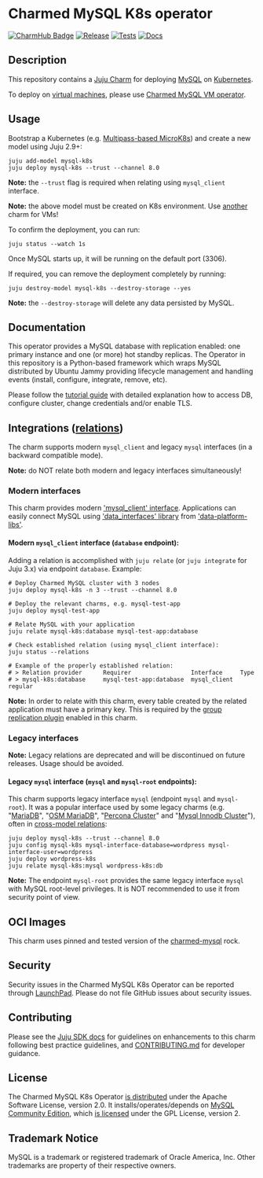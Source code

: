 # Charmed MySQL K8s operator
[![CharmHub Badge](https://charmhub.io/mysql-k8s/badge.svg)](https://charmhub.io/mysql-k8s)
[![Release](https://github.com/canonical/mysql-k8s-operator/actions/workflows/release.yaml/badge.svg)](https://github.com/canonical/mysql-k8s-operator/actions/workflows/release.yaml)
[![Tests](https://github.com/canonical/mysql-k8s-operator/actions/workflows/ci.yaml/badge.svg?branch=main)](https://github.com/canonical/mysql-k8s-operator/actions/workflows/ci.yaml?query=branch%3Amain)
[![Docs](https://github.com/canonical/mysql-k8s-operator/actions/workflows/sync_docs.yaml/badge.svg)](https://github.com/canonical/mysql-k8s-operator/actions/workflows/sync_docs.yaml)

## Description

This repository contains a [Juju Charm](https://charmhub.io/mysql-k8s) for deploying [MySQL](https://www.mysql.com/) on [Kubernetes](https://microk8s.io/).

To deploy on [virtual machines](https://ubuntu.com/lxd), please use [Charmed MySQL VM operator](https://charmhub.io/mysql).

## Usage

Bootstrap a Kubernetes (e.g. [Multipass-based MicroK8s](https://discourse.charmhub.io/t/charmed-environment-charm-dev-with-canonical-multipass/8886)) and create a new model using Juju 2.9+:

```shell
juju add-model mysql-k8s
juju deploy mysql-k8s --trust --channel 8.0
```

**Note:** the `--trust` flag is required when relating using `mysql_client` interface.

**Note:** the above model must be created on K8s environment. Use [another](https://charmhub.io/mysql) charm for VMs!

To confirm the deployment, you can run:

```shell
juju status --watch 1s
```

Once MySQL starts up, it will be running on the default port (3306).

If required, you can remove the deployment completely by running:

```shell
juju destroy-model mysql-k8s --destroy-storage --yes
```

**Note:** the `--destroy-storage` will delete any data persisted by MySQL.

## Documentation

This operator provides a MySQL database with replication enabled: one primary instance and one (or more) hot standby replicas. The Operator in this repository is a Python-based framework which wraps MySQL distributed by Ubuntu Jammy providing lifecycle management and handling events (install, configure, integrate, remove, etc).

Please follow the [tutorial guide](https://discourse.charmhub.io/t/charmed-mysql-k8s-tutorial-overview/9677) with detailed explanation how to access DB, configure cluster, change credentials and/or enable TLS.

## Integrations ([relations](https://juju.is/docs/olm/relations))

The charm supports modern `mysql_client` and legacy `mysql` interfaces (in a backward compatible mode).

**Note:** do NOT relate both modern and legacy interfaces simultaneously!


### Modern interfaces

This charm provides modern ['mysql_client' interface](https://github.com/canonical/charm-relation-interfaces). Applications can easily connect MySQL using ['data_interfaces' library](https://charmhub.io/data-platform-libs/libraries/data_interfaces) from ['data-platform-libs'](https://github.com/canonical/data-platform-libs/).

#### Modern `mysql_client` interface (`database` endpoint):

Adding a relation is accomplished with `juju relate` (or `juju integrate` for Juju 3.x) via endpoint `database`. Example:

```shell
# Deploy Charmed MySQL cluster with 3 nodes
juju deploy mysql-k8s -n 3 --trust --channel 8.0

# Deploy the relevant charms, e.g. mysql-test-app
juju deploy mysql-test-app

# Relate MySQL with your application
juju relate mysql-k8s:database mysql-test-app:database

# Check established relation (using mysql_client interface):
juju status --relations

# Example of the properly established relation:
# > Relation provider      Requirer                 Interface     Type
# > mysql-k8s:database     mysql-test-app:database  mysql_client  regular
```

**Note:** In order to relate with this charm, every table created by the related application must have a primary key. This is required by the [group replication plugin](https://dev.mysql.com/doc/refman/8.0/en/group-replication-requirements.html) enabled in this charm.

### Legacy interfaces

**Note:** Legacy relations are deprecated and will be discontinued on future releases. Usage should be avoided.

#### Legacy `mysql` interface (`mysql` and `mysql-root` endpoints):

This charm supports legacy interface `mysql` (endpoint `mysql` and `mysql-root`). It was a popular interface used by some legacy charms (e.g. "[MariaDB](https://charmhub.io/mariadb)", "[OSM MariaDB](https://charmhub.io/charmed-osm-mariadb-k8s)", "[Percona Cluster](https://charmhub.io/percona-cluster)" and "[Mysql Innodb Cluster](https://charmhub.io/mysql-innodb-cluster)"), often in [cross-model relations](https://juju.is/docs/olm/cross-model-integration):

```shell
juju deploy mysql-k8s --trust --channel 8.0
juju config mysql-k8s mysql-interface-database=wordpress mysql-interface-user=wordpress
juju deploy wordpress-k8s
juju relate mysql-k8s:mysql wordpress-k8s:db
```

**Note:** The endpoint `mysql-root` provides the same legacy interface `mysql` with MySQL root-level privileges. It is NOT recommended to use it from security point of view.

## OCI Images
This charm uses pinned and tested version of the [charmed-mysql](https://github.com/canonical/charmed-mysql-rock/pkgs/container/charmed-mysql) rock.

## Security
Security issues in the Charmed MySQL K8s Operator can be reported through [LaunchPad](https://wiki.ubuntu.com/DebuggingSecurity#How%20to%20File). Please do not file GitHub issues about security issues.

## Contributing
Please see the [Juju SDK docs](https://juju.is/docs/sdk) for guidelines on enhancements to this
charm following best practice guidelines, and [CONTRIBUTING.md](https://github.com/canonical/mysql-k8s-operator/blob/main/CONTRIBUTING.md) for developer guidance.

## License
The Charmed MySQL K8s Operator [is distributed](https://github.com/canonical/mysql-k8s-operator/blob/main/LICENSE) under the Apache Software License, version 2.0.
It installs/operates/depends on [MySQL Community Edition](https://github.com/mysql/mysql-server), which [is licensed](https://github.com/mysql/mysql-server/blob/8.0/LICENSE) under the GPL License, version 2.

## Trademark Notice
MySQL is a trademark or registered trademark of Oracle America, Inc.
Other trademarks are property of their respective owners.
